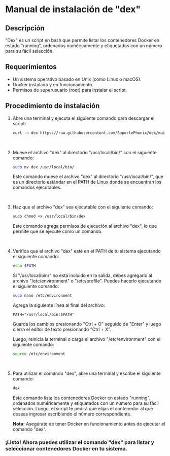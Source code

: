 # Manual de instalación de "dex"

## Descripción

"Dex" es un script en bash que permite listar los contenedores Docker en estado "running", ordenados numéricamente y etiquetados con un número para su fácil selección.

## Requerimientos

- Un sistema operativo basado en Unix (como Linux o macOS).
- Docker instalado y en funcionamiento.
- Permisos de superusuario (root) para instalar el script.

## Procedimiento de instalación

1. Abre una terminal y ejecuta el siguiente comando para descargar el script:

    ```bash
    curl -o dex https://raw.githubusercontent.com/SoportePhonix/dex/main/dex
    ```

<br>

2. Mueve el archivo "dex" al directorio "/usr/local/bin/" con el siguiente comando:

    ```bash
    sudo mv dex /usr/local/bin/
    ```  
   
    Este comando mueve el archivo "dex" al directorio "/usr/local/bin/", que es un directorio estándar en el PATH de Linux donde se encuentran los comandos ejecutables.

<br>

3. Haz que el archivo "dex" sea ejecutable con el siguiente comando:

    ```bash
    sudo chmod +x /usr/local/bin/dex
    ```

    Este comando agrega permisos de ejecución al archivo "dex", lo que permite que se ejecute como un comando.

<br>

4. Verifica que el archivo "dex" esté en el PATH de tu sistema ejecutando el siguiente comando:

    ```bash
    echo $PATH
    ```

    Si "/usr/local/bin/" no está incluido en la salida, debes agregarlo al archivo "/etc/environment" o "/etc/profile". Puedes hacerlo ejecutando el siguiente comando:

    ```bash
    sudo nano /etc/environment
    ```

    Agrega la siguiente línea al final del archivo:

    ```
    PATH="/usr/local/bin:$PATH"
    ```

    Guarda los cambios presionando "Ctrl + O" seguido de "Enter" y luego cierra el editor de texto presionando "Ctrl + X".

    Luego, reinicia la terminal o carga el archivo "/etc/environment" con el siguiente comando:

    ```bash
    source /etc/environment
    ```

<br>

5. Para utilizar el comando "dex", abre una terminal y escribe el siguiente comando:

    ```bash
    dex
    ```

    Este comando lista los contenedores Docker en estado "running", ordenados numéricamente y etiquetados con un número para su fácil selección. Luego, el script te pedirá que elijas el contenedor al que deseas ingresar escribiendo el número correspondiente.

    **Nota:** Asegúrate de tener Docker en funcionamiento antes de ejecutar el comando "dex".

### ¡Listo! Ahora puedes utilizar el comando "dex" para listar y seleccionar contenedores Docker en tu sistema.
